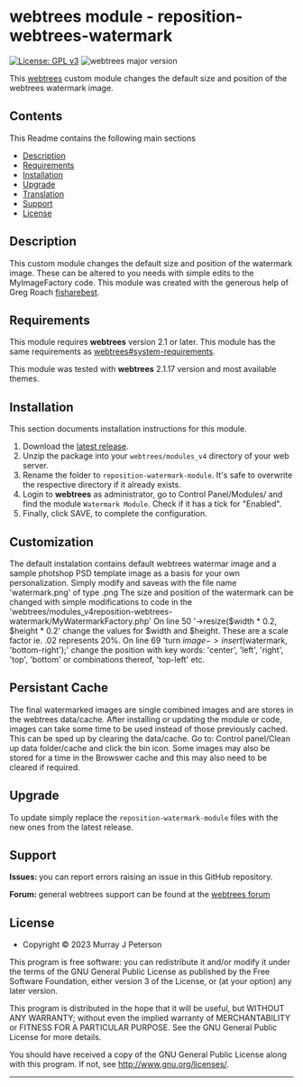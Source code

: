# webtrees module - reposition-webtrees-watermark

[![License: GPL v3](https://img.shields.io/badge/License-GPL%20v3-blue.svg)](http://www.gnu.org/licenses/gpl-3.0)
![webtrees major version](https://img.shields.io/badge/webtrees-v2.1.x-green)


This [webtrees](https://www.webtrees.net/) custom module changes the default size and position of the webtrees watermark image.

## Contents
This Readme contains the following main sections

* [Description](#description)
* [Requirements](#requirements)
* [Installation](#installation)
* [Upgrade](#upgrade)
* [Translation](#translation)
* [Support](#support)
* [License](#license)

<a name="description"></a>
## Description

This custom module changes the default size and position of the watermark image. These can be altered to you needs with simple edits to the MyImageFactory code.
This module was created with the generous help of Greg Roach [fisharebest](https://github.com/fisharebest/webtrees).

<a name="requirements"></a>
## Requirements

This module requires **webtrees** version 2.1 or later.
This module has the same requirements as [webtrees#system-requirements](https://github.com/fisharebest/webtrees#system-requirements).

This module was tested with **webtrees** 2.1.17 version and most available themes.

<a name="installation"></a>
## Installation

This section documents installation instructions for this module.

1. Download the [latest release](https://github.com/photon-flip/reposition-webtrees-watermark/releases).
2. Unzip the package into your `webtrees/modules_v4` directory of your web server.
3. Rename the folder to `reposition-watermark-module`. It's safe to overwrite the respective directory if it already exists.
4. Login to **webtrees** as administrator, go to <span class="pointer">Control Panel/Modules/</span>
   and find the module `Watermark Module`. Check if it has a tick for "Enabled".
5. Finally, click SAVE, to complete the configuration.

<a name="customization"></a>
## Customization

The default instalation contains default webtrees watermar image and a sample photshop PSD template image as a basis for your own personalization.
Simply modify and saveas with the file name 'watermark.png' of type .png
The size and position of the watermark can be changed with simple modifications to code in the 'webtrees/modules_v4reposition-webtrees-watermark/MyWatermarkFactory.php'
On line 50 '->resize($width * 0.2, $height * 0.2' change the values for $width and $height. These are a scale factor ie. .02 represents 20%.
On line 69 'turn $image->insert($watermark, 'bottom-right');' change the position with key words: 'center', 'left', 'right', 'top', 'bottom'
or combinations thereof, 'top-left' etc.

<a name="persistant cache"></a>
## Persistant Cache

The final watermarked images are single combined images and are stores in the webtrees data/cache.
After installing or updating the module or code, images can take some time to be used instead of those previously cached. 
This can be sped up by clearing the data/cache.
Go to: Control panel/Clean up data folder/cache and  click the bin icon.
Some images may also be stored for a time in the Browswer cache and this may also need to be cleared if required.


<a name="upgrade"></a>
## Upgrade

To update simply replace the `reposition-watermark-module`
files with the new ones from the latest release.


<a name="support"></a>
## Support

<span style="font-weight: bold;">Issues: </span>you can report errors raising an issue in this GitHub repository.

<span style="font-weight: bold;">Forum: </span>general webtrees support can be found at the [webtrees forum](http://www.webtrees.net/)

<a name="license"></a>
## License

* Copyright © 2023 Murray J Peterson

This program is free software: you can redistribute it and/or modify
it under the terms of the GNU General Public License as published by
the Free Software Foundation, either version 3 of the License, or
(at your option) any later version.

This program is distributed in the hope that it will be useful,
but WITHOUT ANY WARRANTY; without even the implied warranty of
MERCHANTABILITY or FITNESS FOR A PARTICULAR PURPOSE. See the
GNU General Public License for more details.

You should have received a copy of the GNU General Public License
along with this program. If not, see <http://www.gnu.org/licenses/>.

* * *


